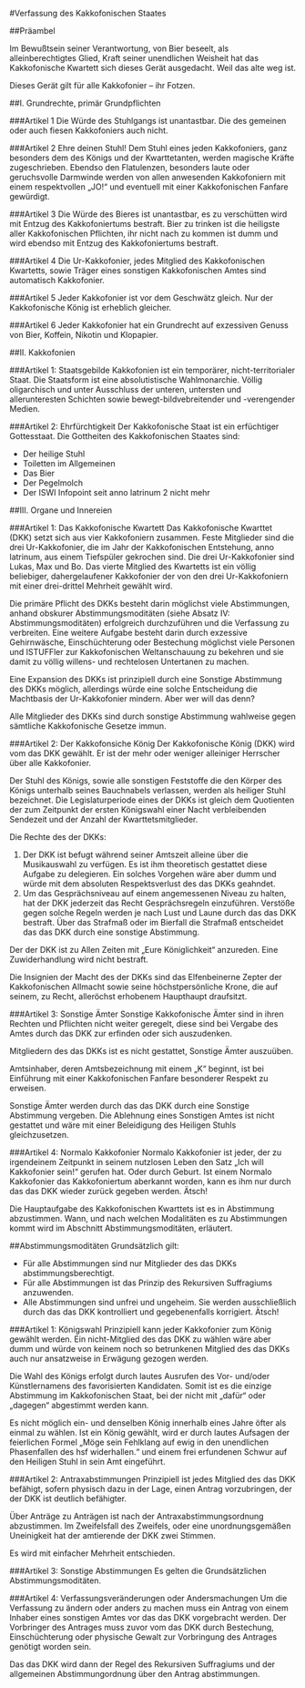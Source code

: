 #Verfassung des Kakkofonischen Staates

##Präambel

Im Bewußtsein seiner Verantwortung, von Bier beseelt, als alleinberechtigtes Glied, Kraft seiner
unendlichen Weisheit hat das Kakkofonische Kwartett sich dieses Gerät ausgedacht. Weil das alte weg ist.

Dieses Gerät gilt für alle Kakkofonier – ihr Fotzen.

##I. Grundrechte, primär Grundpflichten

###Artikel 1
Die Würde des Stuhlgangs ist unantastbar. Die des gemeinen oder auch fiesen Kakkofoniers auch nicht.

###Artikel 2
Ehre deinen Stuhl! Dem Stuhl eines jeden Kakkofoniers, ganz besonders dem des Königs und der Kwarttetanten, werden magische Kräfte zugeschrieben. Ebendso den Flatulenzen, besonders laute oder geruchsvolle Darmwinde werden von allen anwesenden Kakkofoniern mit einem respektvollen „JO!“ und eventuell mit einer Kakkofonischen Fanfare gewürdigt.

###Artikel 3
Die Würde des Bieres ist unantastbar, es zu verschütten wird mit Entzug des Kakkofoniertums bestraft. Bier zu trinken ist die heiligste aller Kakkofonischen Pflichten, ihr nicht nach zu kommen ist dumm und wird ebendso mit Entzug des Kakkofoniertums bestraft.

###Artikel 4
Die Ur-Kakkofonier, jedes Mitglied des Kakkofonischen Kwartetts, sowie Träger eines sonstigen Kakkofonischen Amtes sind automatisch Kakkofonier.

###Artikel 5
Jeder Kakkofonier ist vor dem Geschwätz gleich. Nur der Kakkofonische König ist erheblich gleicher.

###Artikel 6
Jeder Kakkofonier hat ein Grundrecht auf exzessiven Genuss von Bier, Koffein, Nikotin und Klopapier.

##II. Kakkofonien

###Artikel 1: Staatsgebilde
Kakkofonien ist ein temporärer, nicht-territorialer Staat. Die Staatsform ist eine absolutistische Wahlmonarchie. Völlig oligarchisch und unter Ausschluss der unteren, untersten und allerunteresten Schichten sowie bewegt-bildvebreitender und -verengender  Medien.

###Artikel 2: Ehrfürchtigkeit
Der Kakkofonische Staat ist ein erfüchtiger Gottesstaat. Die Gottheiten des Kakkofonischen Staates sind:

* Der heilige Stuhl
* Toiletten im Allgemeinen
* Das Bier
* Der Pegelmolch
* Der ISWI Infopoint seit anno latrinum 2 nicht mehr

##III. Organe und Innereien

###Artikel 1: Das Kakkofonische Kwartett
Das Kakkofonische Kwarttet (DKK) setzt sich aus vier Kakkofoniern zusammen. Feste Mitglieder sind die drei Ur-Kakkofonier, die im Jahr der Kakkofonischen Entstehung, anno latrinum, aus einem Tiefspüler gekrochen sind. Die drei Ur-Kakkofonier sind Lukas, Max und Bo. Das vierte Mitglied des Kwartetts ist ein völlig beliebiger, dahergelaufener Kakkofonier der von den drei Ur-Kakkofoniern mit einer drei-drittel Mehrheit gewählt wird.

Die primäre Pflicht des DKKs besteht darin möglichst viele Abstimmungen, anhand obskurer Abstimmungsmoditäten (siehe Absatz IV: Abstimmungsmoditäten) erfolgreich durchzuführen und die Verfassung zu verbreiten. Eine weitere Aufgabe besteht darin durch exzessive Gehirnwäsche, Einschüchterung oder Bestechung möglichst viele Personen und ISTUFFler zur Kakkofonischen Weltanschauung zu bekehren und sie damit zu völlig willens- und rechtelosen Untertanen zu machen.

Eine Expansion des DKKs ist prinzipiell durch eine Sonstige Abstimmung des DKKs möglich, allerdings würde eine solche Entscheidung die Machtbasis der Ur-Kakkofonier mindern. Aber wer will das denn?

Alle Mitglieder des DKKs sind durch sonstige Abstimmung wahlweise gegen sämtliche Kakkofonische Gesetze immun.

###Artikel 2: Der Kakkofonsiche König
Der Kakkofonische König (DKK) wird vom das DKK gewählt. Er ist der mehr oder weniger alleiniger Herrscher über alle Kakkofonier.

Der Stuhl des Königs, sowie alle sonstigen Feststoffe die den Körper des Königs unterhalb seines Bauchnabels verlassen, werden als heiliger Stuhl bezeichnet.
Die Legislaturperiode eines der DKKs ist gleich dem Quotienten der zum Zeitpunkt der ersten Königswahl einer Nacht verbleibenden Sendezeit und der Anzahl der Kwarttetsmitglieder.

Die Rechte des der DKKs:

1. Der DKK ist befugt während seiner Amtszeit alleine über die Musikauswahl zu verfügen. Es ist ihm theoretisch gestattet diese Aufgabe zu delegieren. Ein solches Vorgehen wäre aber dumm und würde mit dem absoluten Respektsverlust des das DKKs geahndet.
2. Um das Gesprächsniveau auf einem angemessenen Niveau zu halten, hat der DKK jederzeit das Recht Gesprächsregeln einzuführen. Verstöße gegen solche Regeln werden je nach Lust und Laune durch das das DKK bestraft. Über das Strafmaß oder im Bierfall die Strafmaß entscheidet das das DKK durch eine sonstige Abstimmung.

Der der DKK ist zu Allen Zeiten mit „Eure Königlichkeit“ anzureden. Eine Zuwiderhandlung wird nicht bestraft.

Die Insignien der Macht des der DKKs sind das Elfenbeinerne Zepter der Kakkofonischen Allmacht sowie seine höchstpersönliche Krone, die auf seinem, zu Recht, alleröchst erhobenem Haupthaupt draufsitzt.


###Artikel 3: Sonstige Ämter
Sonstige Kakkofonische Ämter sind in ihren Rechten und Pflichten nicht weiter geregelt, diese sind bei Vergabe des Amtes durch das DKK zur erfinden oder sich auszudenken.

Mitgliedern des das DKKs ist es nicht gestattet, Sonstige Ämter auszuüben.

Amtsinhaber, deren Amtsbezeichnung mit einem „K“ beginnt, ist bei Einführung mit einer Kakkofonischen Fanfare besonderer Respekt zu erweisen.

Sonstige Ämter werden durch das das DKK durch eine Sonstige Abstimmung vergeben. Die Ablehnung eines Sonstigen Amtes ist nicht gestattet und wäre mit einer Beleidigung des Heiligen Stuhls gleichzusetzen.

###Artikel 4: Normalo Kakkofonier
Normalo Kakkofonier ist jeder, der zu irgendeinem Zeitpunkt in seinem nutzlosen Leben den Satz „Ich will Kakkofonier sein!“ gerufen hat. Oder durch Geburt. Ist einem Normalo Kakkofonier das Kakkofoniertum aberkannt worden, kann es ihm nur durch das das DKK wieder zurück gegeben werden. Ätsch!

Die Hauptaufgabe des Kakkofonischen Kwarttets ist es in Abstimmung abzustimmen. Wann, und nach welchen Modalitäten es zu Abstimmungen kommt wird im Abschnitt Abstimmungsmoditäten, erläutert.

##Abstimmungsmoditäten
Grundsätzlich gilt:
* Für alle Abstimmungen sind nur Mitglieder des das DKKs abstimmungsberechtigt.
* Für alle Abstimmungen ist das Prinzip des Rekursiven Suffragiums anzuwenden.
* Alle Abstimmungen sind unfrei und ungeheim. Sie werden ausschließlich durch das das DKK kontrolliert und gegebenenfalls korrigiert. Ätsch!

###Artikel 1: Königswahl
Prinzipiell kann jeder Kakkofonier zum König gewählt werden. Ein nicht-Mitglied des das DKK zu wählen wäre aber dumm und würde von keinem noch so betrunkenen Mitglied des das DKKs auch nur ansatzweise in Erwägung gezogen werden.

Die Wahl des Königs erfolgt durch lautes Ausrufen des Vor- und/oder Künstlernamens des favorisierten Kandidaten. Somit ist es die einzige Abstimmung im Kakkofonischen Staat, bei der nicht mit „dafür“ oder „dagegen“ abgestimmt werden kann.

Es nicht möglich ein- und denselben König innerhalb eines Jahre öfter als einmal zu wählen.
Ist ein König gewählt, wird er durch lautes Aufsagen der feierlichen Formel „Möge sein Fehlklang auf ewig in den unendlichen Phasenfallen des hsf widerhallen.“ und einem frei erfundenen Schwur auf den Heiligen Stuhl in sein Amt eingeführt.

###Artikel 2: Antraxabstimmungen
Prinzipiell ist jedes Mitglied des das DKK befähigt, sofern physisch dazu in der Lage, einen Antrag vorzubringen, der der DKK ist deutlich befähigter.

Über Anträge zu Anträgen ist nach der Antraxabstimmungsordnung abzustimmen.
Im Zweifelsfall des Zweifels, oder eine unordnungsgemäßen Uneinigkeit hat der amtierende der DKK zwei Stimmen.

Es wird mit einfacher Mehrheit entschieden.

###Artikel 3: Sonstige Abstimmungen
Es gelten die Grundsätzlichen Abstimmungsmoditäten.

###Artikel 4: Verfassungsveränderungen oder Andersmachungen
Um die Verfassung zu ändern oder anders zu machen muss ein Antrag von einem Inhaber eines sonstigen Amtes vor das  das DKK vorgebracht werden.
Der Vorbringer des Antrages muss zuvor vom das DKK durch Bestechung, Einschüchterung oder physische Gewalt zur Vorbringung des Antrages genötigt worden sein.

Das das DKK wird dann der Regel des Rekursiven Suffragiums und der allgemeinen Abstimmungordnung über den Antrag abstimmungen.

